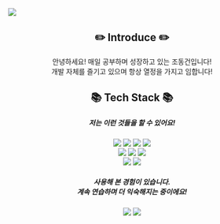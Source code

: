 <img src="https://capsule-render.vercel.app/api?type=soft&color=0C8CE9&height=60&section=header" />

<div align="center">
	<h2>✏️ Introduce ✏️</h2>
	<div>안녕하세요! 매일 공부하며 성장하고 있는 조동건입니다!<br/>개발 자체를 즐기고 있으며 항상 열정을 가지고 임합니다!
	</div>
</div>
<div align="center">
	<h2>📚 Tech Stack 📚</h2>
	<h5>저는 이런 것들을 할 수 있어요!</h5>
	<div>
		<img src="https://img.shields.io/badge/Next.js-191919?style=flat&logo=Next.js&logoColor=white"/>
		<img src="https://img.shields.io/badge/React-61DAFB?style=flat&logo=React&logoColor=white" />
		<img src="https://img.shields.io/badge/Vue.js-4FC08D?style=flat&logo=Vue.js&logoColor=white" />
		<img src="https://img.shields.io/badge/Typescript-3178C6?style=flat&logo=Typescript&logoColor=white" />
	</div>
	<div>
  		<img src="https://img.shields.io/badge/Redux-764ABC?style=flat&logo=Redux&logoColor=white" />
 		<img src="https://img.shields.io/badge/ReduxThunk-764ABC?style=flat&logo=Redux&logoColor=white" />
		<img src="https://img.shields.io/badge/Recoil-3578E5?style=flat&logo=Recoil&logoColor=white" />
	</div>
	<div>
		<img src="https://img.shields.io/badge/StyledComponents-DB7093?style=flat&logo=StyledComponents&logoColor=white" />
		<img src="https://img.shields.io/badge/Bootstrap-7952B3?style=flat&logo=Bootstrap&logoColor=white" />
	</div>
	<h5>사용해 본 경험이 있습니다.<br/> 계속 연습하며 더 익숙해지는 중이에요!</h5>
	<img src="https://img.shields.io/badge/Node.js-339933?style=flat&logo=Node.js&logoColor=white"/>
 	<img src="https://img.shields.io/badge/ReactQuery-FF4154?style=flat&logo=ReactQuery&logoColor=white" />
</div>
<!--
**IPYURA/IPYURA** is a ✨ _special_ ✨ repository because its `README.md` (this file) appears on your GitHub profile.

Here are some ideas to get you started:

- 🔭 I’m currently working on ...
- 🌱 I’m currently learning ...
- 👯 I’m looking to collaborate on ...
- 🤔 I’m looking for help with ...
- 💬 Ask me about ...
- 📫 How to reach me: ...
- 😄 Pronouns: ...
- ⚡ Fun fact: ...
-->
